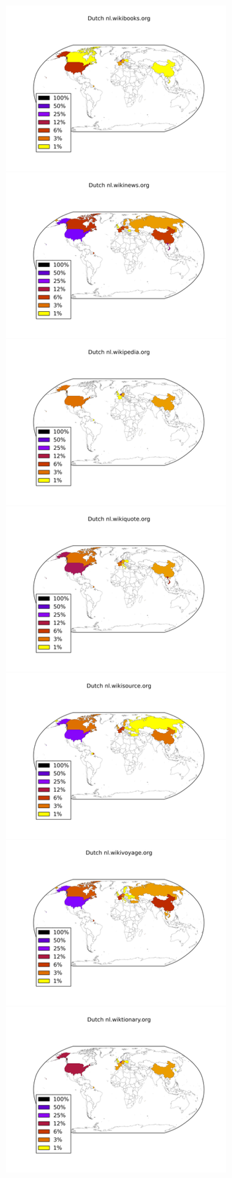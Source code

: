 ![](images/Dutch-nl.wikibooks.org.png)
![](images/Dutch-nl.wikinews.org.png)
![](images/Dutch-nl.wikipedia.org.png)
![](images/Dutch-nl.wikiquote.org.png)
![](images/Dutch-nl.wikisource.org.png)
![](images/Dutch-nl.wikivoyage.org.png)
![](images/Dutch-nl.wiktionary.org.png)
